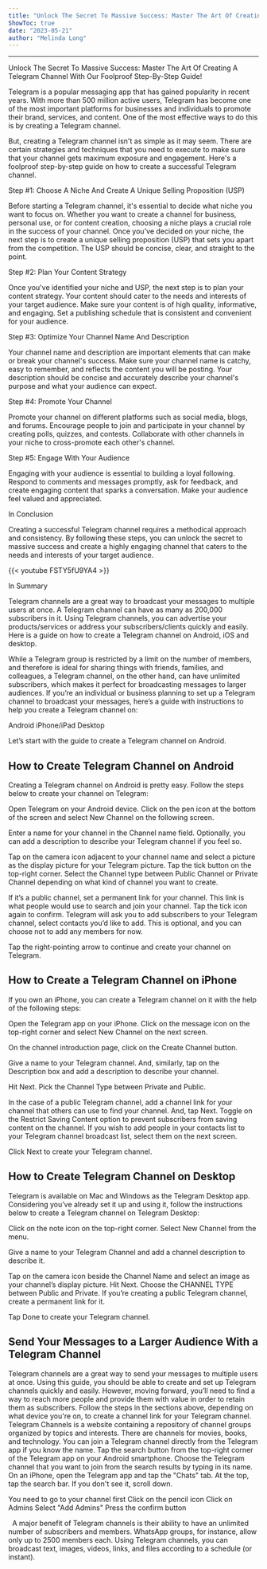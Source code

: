 ```yaml
---
title: "Unlock The Secret To Massive Success: Master The Art Of Creating A Telegram Channel With Our Foolproof Step-By-Step Guide!"
ShowToc: true 
date: "2023-05-21"
author: "Melinda Long"
---
```

*****
Unlock The Secret To Massive Success: Master The Art Of Creating A Telegram Channel With Our Foolproof Step-By-Step Guide!

Telegram is a popular messaging app that has gained popularity in recent years. With more than 500 million active users, Telegram has become one of the most important platforms for businesses and individuals to promote their brand, services, and content. One of the most effective ways to do this is by creating a Telegram channel.

But, creating a Telegram channel isn't as simple as it may seem. There are certain strategies and techniques that you need to execute to make sure that your channel gets maximum exposure and engagement. Here's a foolproof step-by-step guide on how to create a successful Telegram channel.

Step #1: Choose A Niche And Create A Unique Selling Proposition (USP)

Before starting a Telegram channel, it's essential to decide what niche you want to focus on. Whether you want to create a channel for business, personal use, or for content creation, choosing a niche plays a crucial role in the success of your channel. Once you've decided on your niche, the next step is to create a unique selling proposition (USP) that sets you apart from the competition. The USP should be concise, clear, and straight to the point.

Step #2: Plan Your Content Strategy

Once you've identified your niche and USP, the next step is to plan your content strategy. Your content should cater to the needs and interests of your target audience. Make sure your content is of high quality, informative, and engaging. Set a publishing schedule that is consistent and convenient for your audience.

Step #3: Optimize Your Channel Name And Description

Your channel name and description are important elements that can make or break your channel's success. Make sure your channel name is catchy, easy to remember, and reflects the content you will be posting. Your description should be concise and accurately describe your channel's purpose and what your audience can expect.

Step #4: Promote Your Channel

Promote your channel on different platforms such as social media, blogs, and forums. Encourage people to join and participate in your channel by creating polls, quizzes, and contests. Collaborate with other channels in your niche to cross-promote each other's channel.

Step #5: Engage With Your Audience

Engaging with your audience is essential to building a loyal following. Respond to comments and messages promptly, ask for feedback, and create engaging content that sparks a conversation. Make your audience feel valued and appreciated.

In Conclusion

Creating a successful Telegram channel requires a methodical approach and consistency. By following these steps, you can unlock the secret to massive success and create a highly engaging channel that caters to the needs and interests of your target audience.

{{< youtube FSTY5fU9YA4 >}} 



In Summary


Telegram channels are a great way to broadcast your messages to multiple users at once.
A Telegram channel can have as many as 200,000 subscribers in it.
Using Telegram channels, you can advertise your products/services or address your subscribers/clients quickly and easily.
Here is a guide on how to create a Telegram channel on Android, iOS and desktop.






While a Telegram group is restricted by a limit on the number of members, and therefore is ideal for sharing things with friends, families, and colleagues, a Telegram channel, on the other hand, can have unlimited subscribers, which makes it perfect for broadcasting messages to larger audiences.
If you’re an individual or business planning to set up a Telegram channel to broadcast your messages, here’s a guide with instructions to help you create a Telegram channel on:

 

Android
iPhone/iPad
Desktop



Let’s start with the guide to create a Telegram channel on Android.

 
## How to Create Telegram Channel on Android


Creating a Telegram channel on Android is pretty easy. Follow the steps below to create your channel on Telegram:

 

Open Telegram on your Android device.
Click on the pen icon at the bottom of the screen and select New Channel on the following screen.

Enter a name for your channel in the Channel name field. Optionally, you can add a description to describe your Telegram channel if you feel so.

Tap on the camera icon adjacent to your channel name and select a picture as the display picture for your Telegram picture.
Tap the tick button on the top-right corner.
Select the Channel type between Public Channel or Private Channel depending on what kind of channel you want to create.

If it’s a public channel, set a permanent link for your channel. This link is what people would use to search and join your channel.
Tap the tick icon again to confirm.
Telegram will ask you to add subscribers to your Telegram channel, select contacts you’d like to add. This is optional, and you can choose not to add any members for now.

Tap the right-pointing arrow to continue and create your channel on Telegram.

 
## How to Create a Telegram Channel on iPhone


If you own an iPhone, you can create a Telegram channel on it with the help of the following steps:

 

Open the Telegram app on your iPhone.
Click on the message icon on the top-right corner and select New Channel on the next screen.

On the channel introduction page, click on the Create Channel button.

Give a name to your Telegram channel. And, similarly, tap on the Description box and add a description to describe your channel.

Hit Next.
Pick the Channel Type between Private and Public.

In the case of a public Telegram channel, add a channel link for your channel that others can use to find your channel. And, tap Next.
Toggle on the Restrict Saving Content option to prevent subscribers from saving content on the channel.
If you wish to add people in your contacts list to your Telegram channel broadcast list, select them on the next screen.

Click Next to create your Telegram channel.

 
## How to Create Telegram Channel on Desktop


Telegram is available on Mac and Windows as the Telegram Desktop app. Considering you’ve already set it up and using it, follow the instructions below to create a Telegram channel on Telegram Desktop:

 

Click on the note icon on the top-right corner.
Select New Channel from the menu.

Give a name to your Telegram Channel and add a channel description to describe it.

Tap on the camera icon beside the Channel Name and select an image as your channel’s display picture.
Hit Next.
Choose the CHANNEL TYPE between Public and Private. If you’re creating a public Telegram channel, create a permanent link for it.

Tap Done to create your Telegram channel.

 
## Send Your Messages to a Larger Audience With a Telegram Channel


Telegram channels are a great way to send your messages to multiple users at once. Using this guide, you should be able to create and set up Telegram channels quickly and easily. However, moving forward, you’ll need to find a way to reach more people and provide them with value in order to retain them as subscribers.
Follow the steps in the sections above, depending on what device you're on, to create a channel link for your Telegram channel.
Telegram Channels is a website containing a repository of channel groups organized by topics and interests. There are channels for movies, books, and technology.
You can join a Telegram channel directly from the Telegram app if you know the name.
Tap the search button from the top-right corner of the Telegram app on your Android smartphone. Choose the Telegram channel that you want to join from the search results by typing in its name.
On an iPhone, open the Telegram app and tap the "Chats" tab. At the top, tap the search bar. If you don't see it, scroll down.
 

 

You need to go to your channel first
Click on the pencil icon
Click on Admins
Select "Add Admins"
Press the confirm button



 
A major benefit of Telegram channels is their ability to have an unlimited number of subscribers and members. WhatsApp groups, for instance, allow only up to 2500 members each. Using Telegram channels, you can broadcast text, images, videos, links, and files according to a schedule (or instant).




